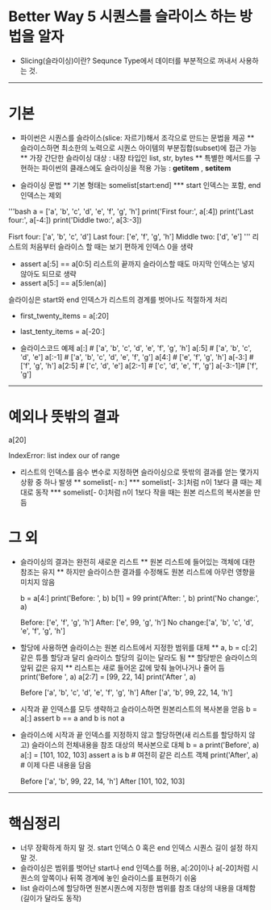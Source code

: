 Better Way 5 시퀀스를 슬라이스 하는 방법을 알자
======================================
* Slicing(슬라이싱)이란? Sequnce Type에서 데이터를 부분적으로 꺼내서 사용하는 것.

***
# 기본
* 파이썬은 시퀀스를 슬라이스(slice: 자르기)해서 조각으로 만드는 문법을 제공
** 슬라이스하면 최소한의 노력으로 시퀀스 아이템의 부분집합(subset)에 접근 가능
** 가장 간단한 슬라이싱 대상 : 내장 타입인 list, str, bytes
** 특별한 메서드를 구현하는 파이썬의 클래스에도 슬라이싱을 적용 가능 : __getitem__ , __setitem__

* 슬라이싱 문법
** 기본 형태는 somelist[start:end]
*** start 인덱스는 포함, end 인덱스는 제외

'''bash
  a = ['a', 'b', 'c', 'd', 'e', 'f', 'g', 'h']
  print('First four:', a[:4])
  print('Last four:', a[-4:])
  print('Diddle two:', a[3:-3])
  
  >>>
  Fisrt four: ['a', 'b', 'c', 'd']
  Last four: ['e', 'f', 'g', 'h']
  Middle two: ['d', 'e']
'''
 리스트의 처음부터 슬라이스 할 때는 보기 편하게 인덱스 0을 생략
* assert a[:5] == a[0:5]
리스트의 끝까지 슬라이스할 때도 마지막 인덱스는 넣지 않아도 되므로 생략
* assert a[5:] == a[5:len(a)]

 슬라이싱은 start와 end 인덱스가 리스트의 경계를 벗어나도 적절하게 처리
* first_twenty_items = a[:20]
* last_tenty_items = a[-20:]

* 슬라이스코드 예제
  a[:]    # ['a', 'b', 'c', 'd', 'e', 'f', 'g', 'h']
  a[:5]   # ['a', 'b', 'c', 'd', 'e']
  a[:-1]  # ['a', 'b', 'c', 'd', 'e', 'f', 'g']
  a[4:]   #                     ['e', 'f', 'g', 'h']
  a[-3:]  #                          ['f', 'g', 'h']
  a[2:5]  #           ['c', 'd', 'e']
  a[2:-1] #           ['c', 'd', 'e', 'f', 'g']
  a[-3:-1]#                          ['f', 'g']
  
  
***

# 예외나 뜻밖의 결과
  
  a[20]
  >>>
  IndexError: list index our of range
  
* 리스트의 인덱스를 음수 변수로 지정하면 슬라이싱으로 뜻밖의 결과를 얻는 몇가지 상황 중 하나 발생
**   somelist[- n:]
*** somelist[- 3:]처럼 n이 1보다 클 때는 제대로 동작
*** somelist[- 0:]처럼 n이 1보다 작을 때는 원본 리스트의 복사본을 만듬

# 그 외
* 슬라이싱의 결과는 완전히 새로운 리스트
** 원본 리스트에 들어있는 객체에 대한 참조는 유지
** 하지만 슬라이스한 결과를 수정해도 원본 리스트에 아무런 영향을 미치지 않음

  b = a[4:]
  print('Before:  ', b)
  b[1] = 99
  print('After:   ', b)
  print('No change:', a)
  
  >>>
  Before:   ['e', 'f', 'g', 'h']
  After:    ['e', 99, 'g', 'h']
  No change:['a', 'b', 'c', 'd', 'e', 'f', 'g', 'h']
  
* 할당에 사용하면 슬라이스는 원본 리스트에서 지정한 범위를 대체
** a, b = c[:2] 같은 튜플 할당과 달리 슬라이스 할당의 길이는 달라도 됨
** 할당받은 슬라이스의 앞뒤 값은 유지
** 리스트는 새로 들어온 값에 맞춰 늘어나거나 줄어 듬
  print('Before ', a)
  a[2:7] = [99, 22, 14]
  print('After ', a)
  
  >>>
  Before ['a', 'b', 'c', 'd', 'e', 'f', 'g', 'h']
  After  ['a', 'b', 99, 22, 14, 'h']
  
* 시작과 끝 인덱스를 모두 생략하고 슬라이스하면 원본리스트의 복사본을 얻음
  b = a[:]
  assert b == a and b is not a
* 슬라이스에 시작과 끝 인덱스를 지정하지 않고 할당하면(새 리스트를 할당하지 않고) 슬라이스의 전체내용을 참조 대상의 복사본으로 대체
  b = a
  print('Before', a)
  a[:] = [101, 102, 103]
  assert a is b           # 여전히 같은 리스트 객체
  print('After', a)       # 이제 다른 내용을 담음
  
  >>>
  Before ['a', 'b', 99, 22, 14, 'h']
  After  [101, 102, 103]
  
***

# 핵심정리
* 너무 장확하게 하지 말 것. start 인덱스 0 혹은 end 인덱스 시퀀스 길이 설정 하지 말 것.
* 슬라이싱은 범위를 벗어난 start나 end 인덱스를 허용, a[:20]이나 a[-20]처럼 시퀀스의 앞쪽이나 뒤쪽 경계에 놓인 슬라이스를 표현하기 쉬움
* list 슬라이스에 할당하면 원본시퀀스에 지정한 범위를 참조 대상의 내용을 대체함(길이가 달라도 동작)
